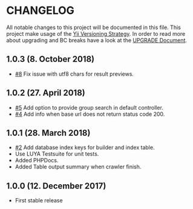 # CHANGELOG

All notable changes to this project will be documented in this file. This project make usage of the [Yii Versioning Strategy](https://github.com/yiisoft/yii2/blob/master/docs/internals/versions.md). In order to read more about upgrading and BC breaks have a look at the [UPGRADE Document](UPGRADE.md).

## 1.0.3 (8. October 2018)

+ [#8](https://github.com/luyadev/luya-module-crawler/issues/8) Fix issue with utf8 chars for result previews.

## 1.0.2 (27. April 2018)

+ [#5](https://github.com/luyadev/luya-module-crawler/issues/5) Add option to provide group search in default controller.
+ [#4](https://github.com/luyadev/luya-module-crawler/issues/4) Add info when base url does not return status code 200.

## 1.0.1 (28. March 2018)

+ [#2](https://github.com/luyadev/luya-module-crawler/issues/2) Add database index keys for builder and index table.
+ Use LUYA Testsuite for unit tests.
+ Added PHPDocs.
+ Added Table output summary when crawler finish.

## 1.0.0 (12. December 2017)

+ First stable release
